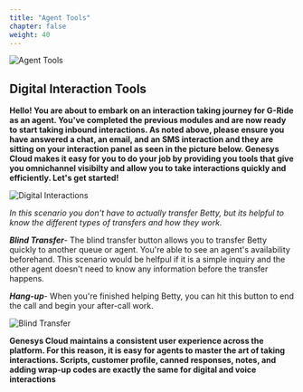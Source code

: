 ```yaml
---
title: "Agent Tools"
chapter: false
weight: 40
---
```


![Agent Tools](/images/agenttools.jpg)
## Digital Interaction Tools

**Hello! You are about to embark on an interaction taking journey for G-Ride as an agent. You've completed the previous modules and are now ready to start taking inbound interactions. As noted above, please ensure you have answered a chat, an email, and an SMS interaction and they are sitting on your interaction panel as seen in the picture below. Genesys Cloud makes it easy for you to do your job by providing you tools that give you omnichannel visibilty and allow you to take interactions quickly and efficiently. Let's get started!**

![Digital Interactions](/images/digitalinteraction.jpg)

*In this scenario you don't have to actually transfer Betty, but its helpful to know the different types of transfers and how they work.*

_**Blind Transfer**_- The blind transfer button allows you to transfer Betty quickly to another queue or agent. You're able to see an agent's availability beforehand. This scenario would be helfpul if it is a simple inquiry and the other agent doesn't need to know any information before the transfer happens.

_**Hang-up**_- When you're finished helping Betty, you can hit this button to end the call and begin your after-call work.

![Blind Transfer](/images/blindtransferandhangup.jpg)


**Genesys Cloud maintains a consistent user experience across the platform. For this reason, it is easy for agents to master the art of taking interactions. Scripts, customer profile, canned responses, notes, and adding wrap-up codes are exactly the same for digital and voice interactions**
